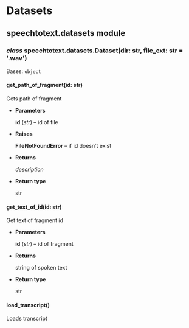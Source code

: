 # Datasets

## speechtotext.datasets module


### _class_ speechtotext.datasets.Dataset(dir: str, file_ext: str = '.wav')
Bases: `object`


#### get_path_of_fragment(id: str)
Gets path of fragment


* **Parameters**

    **id** (*str*) – id of file



* **Raises**

    **FileNotFoundError** – if id doesn’t exist



* **Returns**

    _description_



* **Return type**

    str



#### get_text_of_id(id: str)
Get text of fragment id


* **Parameters**

    **id** (*str*) – id of fragment



* **Returns**

    string of spoken text



* **Return type**

    str



#### load_transcript()
Loads transcript
